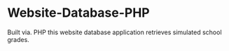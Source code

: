 # Website-Database-PHP

Built via. PHP this website database application retrieves simulated school grades.
